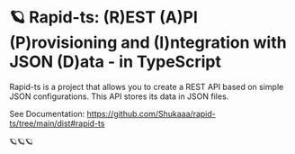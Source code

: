 # 🪐 Rapid-ts: (R)EST (A)PI (P)rovisioning and (I)ntegration with JSON (D)ata - in TypeScript

Rapid-ts is a project that allows you to create a REST API based on simple JSON configurations. This API stores its data in JSON files.

See Documentation: https://github.com/Shukaaa/rapid-ts/tree/main/dist#rapid-ts

🪐🪐🪐